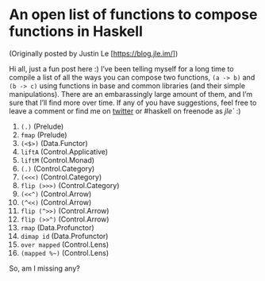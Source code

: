 An open list of functions to compose functions in Haskell
=========================================================

(Originally posted by Justin Le [https://blog.jle.im/])

Hi all, just a fun post here :) I’ve been telling myself for a long time
to compile a list of all the ways you can compose two functions,
`(a -> b)` and `(b -> c)` using functions in base and common libraries
(and their simple manipulations). There are an embarassingly large
amount of them, and I’m sure that I’ll find more over time. If any of
you have suggestions, feel free to leave a comment or find me on
[twitter](https://twitter.com/mstk "Twitter") or \#haskell on freenode
as *jle\`* :)

1.  `(.)` (Prelude)
2.  `fmap` (Prelude)
3.  `(<$>)` (Data.Functor)
4.  `liftA` (Control.Applicative)
5.  `liftM` (Control.Monad)
6.  `(.)` (Control.Category)
7.  `(<<<)` (Control.Category)
8.  `flip (>>>)` (Control.Category)
9.  `(<<^)` (Control.Arrow)
10. `(^<<)` (Control.Arrow)
11. `flip (^>>)` (Control.Arrow)
12. `flip (>>^)` (Control.Arrow)
13. `rmap` (Data.Profunctor)
14. `dimap id` (Data.Profunctor)
15. `over mapped` (Control.Lens)
16. `(mapped %~)` (Control.Lens)

So, am I missing any?
